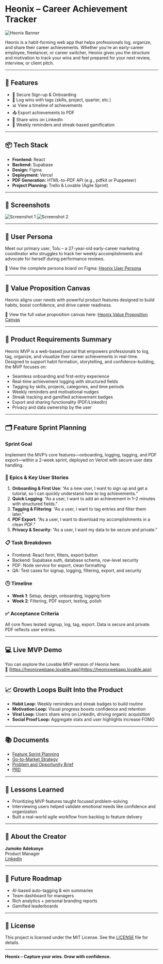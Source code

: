 # Heonix – Career Achievement Tracker

![Heonix Banner](https://drive.google.com/uc?id=1urX30H5Jd7CniGO8Eud3dQKq8tpbav8h)

Heonix is a habit-forming web app that helps professionals log, organize, and share their career achievements. Whether you're an early-career employee, freelancer, or career switcher, Heonix gives you the structure and motivation to track your wins and feel prepared for your next review, interview, or client pitch.

---

## 🚀 Features

- 🔐 Secure Sign-up & Onboarding
- 📝 Log wins with tags (skills, project, quarter, etc.)
- 📊 View a timeline of achievements
- 📤 Export achievements to PDF
- 🔁 Share wins on LinkedIn
- 🎯 Weekly reminders and streak-based gamification

---

## 📦 Tech Stack

- **Frontend:** React
- **Backend:** Supabase
- **Design:** Figma
- **Deployment:** Vercel
- **PDF Generation:** HTML-to-PDF API (e.g., pdfkit or Puppeteer)
- **Project Planning:** Trello & Lovable (Agile Sprint)

---

## 📸 Screenshots

![Screenshot 1](https://drive.google.com/uc?id=1PD4opPpce8SFZkkia6Iaj3BeNgx6E9X7)
![Screenshot 2](https://drive.google.com/uc?id=10kIFmQ3c7FzBs-1McEKKZNbSZz3tHAYl)

---

## 🎯 User Persona

Meet our primary user, Tolu – a 27-year-old early-career marketing coordinator who struggles to track her weekly accomplishments and advocate for herself during performance reviews. 

📎 View the complete persona board on Figma: [Heonix User Persona](https://www.figma.com/board/R8Wt0IdBA0gfgxcKKjRbTy/Heonix-User-Persona?node-id=0-1&t=XL7SIx0ab6WBlDgz-0)

---

## 🧩 Value Proposition Canvas

Heonix aligns user needs with powerful product features designed to build habits, boost confidence, and drive career readiness.

📎 View the full value proposition canvas here: [Heonix Value Proposition Canvas](https://www.figma.com/board/O4BOUR22P4FbFN17j0x3wE/Heonix--Value-Proposition-Canvas?node-id=0-1&t=0mL47sxklQUNlUKS-0)

---

## 🧪 Product Requirements Summary

Heonix MVP is a web-based journal that empowers professionals to log, tag, organize, and visualize their career achievements in real-time. Designed to support habit formation, storytelling, and confidence-building, the MVP focuses on:

- Seamless onboarding and first-entry experience
- Real-time achievement logging with structured fields
- Tagging by skills, projects, categories, and time periods
- Weekly reminders and motivational nudges
- Streak tracking and gamified achievement badges
- Export and sharing functionality (PDF/LinkedIn)
- Privacy and data ownership by the user

---

## 🗂️ Feature Sprint Planning

### Sprint Goal
Implement the MVP’s core features—onboarding, logging, tagging, and PDF export—within a 2-week sprint, deployed on Vercel with secure user data handling.

### 🧱 Epics & Key User Stories

1. **Onboarding & First Use**: “As a new user, I want to sign up and get a tutorial, so I can quickly understand how to log achievements.”
2. **Quick Logging**: “As a user, I want to add an achievement in 1–2 minutes with structured fields.”
3. **Tagging & Filtering**: “As a user, I want to tag entries and filter them later.”
4. **PDF Export**: “As a user, I want to download my accomplishments in a clean PDF.”
5. **Privacy & Security**: “As a user, I want my data to be secure and private.”

### 📋 Task Breakdown 
- Frontend: React form, filters, export button
- Backend: Supabase auth, database schema, row-level security
- PDF: Node service for export, clean formatting
- QA: Test cases for signup, logging, filtering, export, and security

### 🕒 Timeline
- **Week 1**: Setup, design, onboarding, logging form
- **Week 2**: Filtering, PDF export, testing, polish

### ✅ Acceptance Criteria
All core flows tested: signup, log, tag, export. Data is secure and private. PDF reflects user entries.

---

## 💻 Live MVP Demo

You can explore the Lovable MVP version of Heonix here:  
🔗 [https://heonixwebapp.lovable.app](https://heonixwebapp.lovable.app)

---

## 📈 Growth Loops Built Into the Product

- **Habit Loop:** Weekly reminders and streak badges to build routine
- **Motivation Loop:** Visual progress boosts confidence and retention
- **Viral Loop:** Users share wins on LinkedIn, driving organic acquisition
- **Social Proof Loop:** Aggregate stats and user highlights increase FOMO

---

## 📚 Documents


- [Feature Sprint Planning](https://github.com/jumkye/heonix-career-achievement-tracker/blob/e57eb6dc2b88fbf18123deefbf3793fe0dc3ff35/docs/Heonix_Feature_Sprint_Planning.pdf)
- [Go-to-Market Strategy](https://github.com/jumkye/heonix-career-achievement-tracker/blob/e57eb6dc2b88fbf18123deefbf3793fe0dc3ff35/docs/Heonix_GTM_STRATEGY.pdf)
- [Problem and Opportunity Brief](https://github.com/jumkye/heonix-career-achievement-tracker/blob/e57eb6dc2b88fbf18123deefbf3793fe0dc3ff35/docs/Heonix_Problem_and_Opps_Brief.pdf)
- [PRD](https://github.com/jumkye/heonix-career-achievement-tracker/blob/e57eb6dc2b88fbf18123deefbf3793fe0dc3ff35/docs/heonix_PRD.pdf)

---

## 🧠 Lessons Learned

- Prioritizing MVP features taught focused problem-solving
- Interviewing users helped validate emotional needs like confidence and organization
- Built a real-world agile workflow from backlog to feature delivery

---

## 🙋 About the Creator

**Jumoke Adekanye**  
Product Manager  
[LinkedIn](https://www.linkedin.com/in/jumokeadekanye/)

---

## 📌 Future Roadmap

- AI-based auto-tagging & win summaries
- Team dashboard for managers
- Rich analytics + personal branding reports
- Gamified leaderboards

---

## 📃 License

This project is licensed under the MIT License. See the [LICENSE](LICENSE) file for details.

---

**Heonix – Capture your wins. Grow with confidence.**
